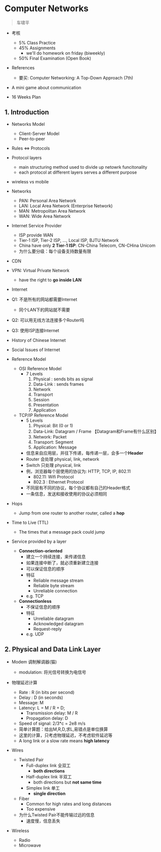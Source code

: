 # Computer Networks

> 车啸平

* 考核
  * 5% Class Practice
  * 45% Assignments
    * we'll do homework on friday (biweekly)
  * 50% Final Examination (Open Book)

* References
  * 要买: Computer Networking: A Top-Down Approach (7th)

* A mini game about communication

* 16 Weeks Plan

## 1. Introduction

* Networks Model
  * Client-Server Model
  * Peer-to-peer

* Rules <=> Protocols

* Protocol layers
  * main structuring method used to divide up netowrk funcitonality
  * each protocol at different layers serves a different purpose

* wireless vs mobile

* Networks
  * PAN: Personal Area Network
  * LAN: Local Area Network (Enterprise Network)
  * MAN: Metropolitan Area Network
  * WAN: Wide Area Network

* Internet Service Provider
  * ISP provide WAN
  * Tier-1 ISP, Tier-2 ISP, ..., Local ISP, BJTU Network
  * China have only **2 Tier-1 ISP**: CN-China Telecom, CN-CHina Unicom
  * 为什么要分级：每个设备支持数量有限

* CDN

* VPN: Virtual Private Network
  * have the right to **go inside LAN**

* Internet

* Q1: 不是所有的网站都需要Internet
  * 同个LAN下的网站就不需要

* Q2: 可以用无线方法连接多个Router吗

* Q3: 使用ISP连接Internet

* History of Chinese Internet

* Social Issues of Internet

* Reference Model
  * OSI Reference Model
    * 7 Levels
      1. Physical     : sends bits as signal
      2. Data-Link    : sends frames 
      3. Network
      4. Transport
      5. Session
      6. Presentation
      7. Application
  * TCP/IP Reference Model
    * 5 Levels
      1. Physical: Bit (0 or 1)
      2. Data-Link: Datagram / Frame 【Datagram和Frame有什么区别】
      3. Network: Packet
      4. Transport: Segment
      5. Application: Message
    * 信息来自应用层，并往下传递，每传递一层，会多一个**Header**
    * Router 会处理 physical, link, network
    * Switch 只处理 physical, link
    * 例，浏览器每个层使用的协议为: HTTP, TCP, IP, 802.11
      * 802.11: Wifi Protocol
      * 802.3 : Ethernet Protocol
    * 不同层有不同的协议，每个协议都有自己的Header格式
    * 一条信息，发送和接收使用的协议必须相同

* Hops
  * Jump from one router to another router, called a **hop**

* Time to Live (TTL)
  * The times that a message pack could jump

* Service provided by a layer
  * **Connection-oriented**
    * 建立一个持续连接，来传递信息
    * 如果连接中断了，就必须重新建立连接
    * 可以保证信息的顺序
    * 特征
      * Reliable message stream
      * Reliable byte stream
      * Unreliable connection
    * e.g. TCP
  * **Connectionless**
    * 不保证信息的顺序
    * 特征
      * Unreliable datagram
      * Acknowledged datagram
      * Request-reply
    * e.g. UDP

## 2. Physical and Data Link Layer

* Modem 调制解调器(猫)
  * modulation: 将光信号转换为电信号

* 物理延迟计算
  * Rate   : R (in bits per second)
  * Delay  : D (in seconds)
  * Message: M
  * Latency: L = M / R + D;
    * Transmission delay: M / R
    * Propagation delay: D
  * Speed of signal: 2/3*c = 2e8 m/s
  * 简单计算题：给出M,R,D,求L,易错点是单位换算
  * 这里的计算，只考虑物理延迟，不考虑软件延迟等
  * A long link or a slow rate means **high latency**

* Wires
  * Twisted Pair
    * Full-duplex link 全双工
      * **both directions**
    * Half-duplex link 半双工
      * both directions but **not same time**
    * Simplex link 单工
      * **single direction**
  * Fiber
    * Common for high rates and long distances
    * Too expensive
  * 为什么Twisted Pair不能传输过远的信息
    * 速度慢，信息丢失

* Wireless
  * Radio
  * Microwave
